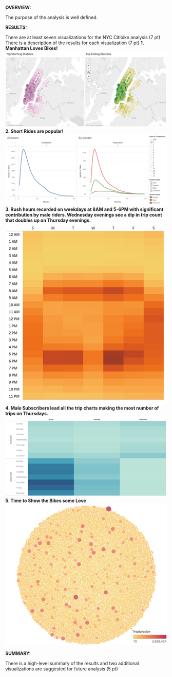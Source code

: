 **OVERVIEW:**

The purpose of the analysis is well defined.

**RESULTS:**

There are at least seven visualizations for the NYC Citibike analysis (7 pt)
There is a description of the results for each visualization (7 pt)
**1. Manhattan Loves Bikes!**
    <img src='https://github.com/yazhcodes/bikesharing/blob/main/Resources/Images/Top%20Stations.png'></img>
**2. Short Rides are popular!**
    <img src='https://github.com/yazhcodes/bikesharing/blob/main/Resources/Images/Trip%20Duration.png'></img>
**3. Rush hours recorded on weekdays at 8AM and 5-6PM with significant contribution by male riders. Wednesday evenings see a dip in trip count that doubles up on Thursday evenings.**
    <img src='https://github.com/yazhcodes/bikesharing/blob/main/Resources/Images/Daily%20Trips%20by%20Hour.png'></img>
**4. Male Subscribers lead all the trip charts making the most number of trips on Thursdays.**
    <img src='https://github.com/yazhcodes/bikesharing/blob/main/Resources/Images/Daily%20Trips%20by%20User.png'></img>
**5. Time to Show the Bikes some Love**
    <img src='https://github.com/yazhcodes/bikesharing/blob/main/Resources/Images/Bike%20Utilization.png'></img>


**SUMMARY:**

There is a high-level summary of the results and two additional visualizations are suggested for future analysis (5 pt)
